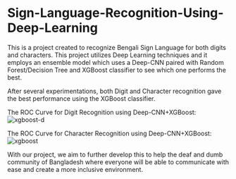 # Sign-Language-Recognition-Using-Deep-Learning

This is a project created to recognize Bengali Sign Language for both digits and characters.
This project utilizes Deep Learning techniques and it employs an ensemble model which uses a Deep-CNN paired with Random Forest/Decision Tree and XGBoost classifier to see which one performs the best. 

After several experimentations, both Digit and Character recognition gave the best performance using the XGBoost classifier. 

The ROC Curve for Digit Recognition using Deep-CNN+XGBoost:
![xgboost-d](https://user-images.githubusercontent.com/66533777/227592141-1e93bd58-b9f3-4744-8f97-77c83fad81d2.png)

The ROC Curve for Character Recognition using Deep-CNN+XGBoost:
![xgboost](https://user-images.githubusercontent.com/66533777/227592352-4cba25e3-a5da-4171-8a9b-fa957ca55d37.png)

With our project, we aim to further develop this to help the deaf and dumb community of Bangladesh where everyone will be able to communicate with ease and create a more inclusive environment.
